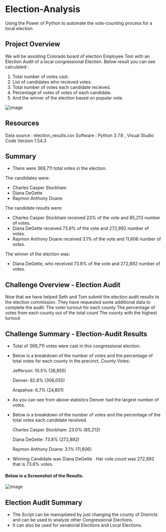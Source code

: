 # Election-Analysis
Using the Power of Python to automate the vote-counting process for a local election.

## Project Overview
We will be assisting Colorado board of election Employee Tom with an Election Audit of a local congressional Election.
Below result you can see calculated :
1. Total number of votes cast.
2. List of candidates who recieved votes.
3. Total number of votes each candidate recieved.
4. Percentage of votes of votes of each candidate.
5. And the winner of the election based on popular vote.

![image](https://user-images.githubusercontent.com/78935551/111551712-31a91080-8757-11eb-975d-536b0a2aa5cd.png)

## Resources 
Data source : election_results.csv
Software : Python 3.7.6 , Visual Studio Code Version 1.54.3

## Summary 
- There were 369,711 total votes in the election.

The candidates were:
- Charles Casper Stockham
- Diana DeGette
- Raymon Anthony Doane

The candidate results were:
- Charles Casper Stockham received 23% of the vote and 85,213 number of votes.
- Diana DeGette received 73.8% of the vote and 272,892 number of votes.
- Raymon Anthony Doane received 3.1% of the vote and 11,606 number of votes.

The winner of the election was:
- Diana DeGette, who received 73.8% of the vote and 272,892 number of votes.

## Challenge Overview - Election Audit
Now that we have helped Seth and Tom submit the election audit results to the election commission. They have requested some additional data to complete the audit:
The voter turnout for each county
The percentage of votes from each county out of the total count
The county with the highest turnout

## Challenge Summary - Election-Audit Results 
- Total of 369,711 votes were cast in this congressional election.
- Below is a breakdown of the number of votes and the percentage of total votes for each county in the precinct.
  County Votes:
  
  Jefferson: 10.5% (38,855) 
  
  Denver: 82.8% (306,055) 
  
  Arapahoe: 6.7% (24,801) 

- As you can see from above statistics Denver had the largest number of votes.
- Below is a breakdown of the number of votes and the percentage of the total votes each candidate received.
  
  Charles Casper Stockham: 23.0% (85,213)

  Diana DeGette: 73.8% (272,892)

  Raymon Anthony Doane: 3.1% (11,606) 

- Winning Candidate was Diana DeGette . Her vote count was 272,892 that is 73.8% votes.

#### Below is a Screenshot of the Results.
![image](https://user-images.githubusercontent.com/78935551/111884365-aa96ab00-8997-11eb-8ac6-60a63c10ad43.png)

## Election Audit Summary
- The Script can be manupilated by just changing the county of Districts and can be used to analyze other Congressional Elections.
- It can also be used for senatorial Elections and Local Elections.
